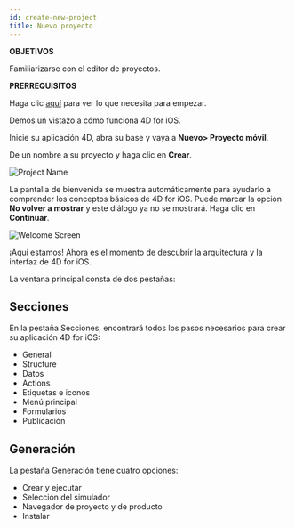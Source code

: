 ```yaml
---
id: create-new-project
title: Nuevo proyecto
---
```


<div class = "objectives"> 

**OBJETIVOS**

Familiarizarse con el editor de proyectos.</div> <div class = "prerequisites"> 

**PRERREQUISITOS**

Haga clic [aquí](prerequisites.html) para ver lo que necesita para empezar.</div> 

Demos un vistazo a cómo funciona 4D for iOS.

Inicie su aplicación 4D, abra su base y vaya a **Nuevo> Proyecto móvil**.

De un nombre a su proyecto y haga clic en **Crear**.

![Project Name](assets/en/project-editor/Project-creation-4D-for-iOS.png)

La pantalla de bienvenida se muestra automáticamente para ayudarlo a comprender los conceptos básicos de 4D for iOS. Puede marcar la opción **No volver a mostrar** y este diálogo ya no se mostrará. Haga clic en **Continuar**.

![Welcome Screen](assets/en/project-editor/Welcome-Screen-4D-for-iOS.png)

¡Aquí estamos! Ahora es el momento de descubrir la arquitectura y la interfaz de 4D for iOS.

La ventana principal consta de dos pestañas:

## Secciones

En la pestaña Secciones, encontrará todos los pasos necesarios para crear su aplicación 4D for iOS:

* General
* Structure
* Datos
* Actions
* Etiquetas e iconos
* Menú principal
* Formularios
* Publicación

## Generación

La pestaña Generación tiene cuatro opciones:

* Crear y ejecutar 
* Selección del simulador
* Navegador de proyecto y de producto
* Instalar